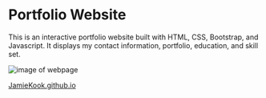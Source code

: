 # Portfolio Website
This is an interactive portfolio website built with HTML, CSS, Bootstrap, and Javascript. It displays my contact information, portfolio, education, and skill set. 

![image of webpage](assets/imgs/webpage.png)

[JamieKook.github.io](jamiekook.github.io)
